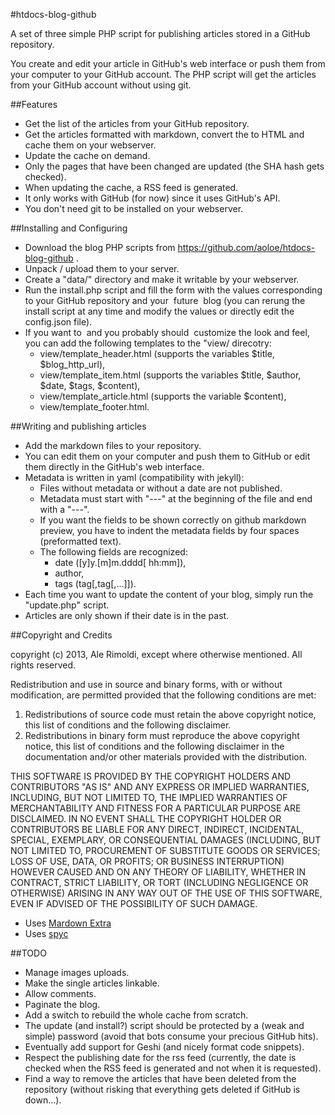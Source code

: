 #htdocs-blog-github

A set of three simple PHP script for publishing articles stored in a GitHub repository.

You create and edit your article in GitHub's web interface or push them from your computer to your GitHub account.
The PHP script will get the articles from your GitHub account without using git.

##Features

- Get the list of the articles from your GitHub repository.
- Get the articles formatted with markdown, convert the to HTML and cache them on your webserver.
- Update the cache on demand.
- Only the pages that have been changed are updated (the SHA hash gets checked).
- When updating the cache, a RSS feed is generated.
- It only works with GitHub (for now) since it uses GitHub's API.
- You don't need git to be installed on your webserver.

##Installing and Configuring

- Download the blog PHP scripts from https://github.com/aoloe/htdocs-blog-github .
- Unpack / upload them to your server.
- Create a "data/" directory and make it writable by your webserver.
- Run the install.php script and fill the form with the values corresponding to your GitHub repository and your ­ future ­ blog (you can rerung the install script at any time and modify the values or directly edit the config.json file).
- If you want to ­ and you probably should ­ customize the look and feel, you can add the following templates to the "view/ direcotry:
  - view/template_header.html (supports the variables $title, $blog_http_url),
  - view/template_item.html (supports the variables $title, $author, $date, $tags, $content),
  - view/template_article.html (supports the variable $content),
  - view/template_footer.html.

##Writing and publishing articles

- Add the markdown files to your repository.
- You can edit them on your computer and push them to GitHub or edit them directly in the GitHub's web interface.
- Metadata is written in yaml (compatibility with jekyll):
  - Files without metadata or without a date are not published.
  - Metadata must start with "---" at the beginning of the file and end with a "---".
  - If you want the fields to be shown correctly on github markdown preview, you have to indent the metadata fields by four spaces (preformatted text).
  - The following fields are recognized:
    - date ([y]y.[m]m.dddd[ hh:mm]),
    - author,
    - tags (tag[,tag[,...]]).
- Each time you want to update the content of your blog, simply run the "update.php" script.
- Articles are only shown if their date is in the past.

##Copyright and Credits

copyright (c) 2013, Ale Rimoldi, except where otherwise mentioned.
All rights reserved.

Redistribution and use in source and binary forms, with or without modification, are permitted provided that the following conditions are met:

1. Redistributions of source code must retain the above copyright notice, this list of conditions and the following disclaimer.
2. Redistributions in binary form must reproduce the above copyright notice, this list of conditions and the following disclaimer in the documentation and/or other materials provided with the distribution.

THIS SOFTWARE IS PROVIDED BY THE COPYRIGHT HOLDERS AND CONTRIBUTORS "AS IS" AND ANY EXPRESS OR IMPLIED WARRANTIES, INCLUDING, BUT NOT LIMITED TO, THE IMPLIED WARRANTIES OF MERCHANTABILITY AND FITNESS FOR A PARTICULAR PURPOSE ARE DISCLAIMED. IN NO EVENT SHALL THE COPYRIGHT HOLDER OR CONTRIBUTORS BE LIABLE FOR ANY DIRECT, INDIRECT, INCIDENTAL, SPECIAL, EXEMPLARY, OR CONSEQUENTIAL DAMAGES (INCLUDING, BUT NOT LIMITED TO, PROCUREMENT OF SUBSTITUTE GOODS OR SERVICES; LOSS OF USE, DATA, OR PROFITS; OR BUSINESS INTERRUPTION) HOWEVER CAUSED AND ON ANY THEORY OF LIABILITY, WHETHER IN CONTRACT, STRICT LIABILITY, OR TORT (INCLUDING NEGLIGENCE OR OTHERWISE) ARISING IN ANY WAY OUT OF THE USE OF THIS SOFTWARE, EVEN IF ADVISED OF THE POSSIBILITY OF SUCH DAMAGE.

- Uses [Mardown Extra](http://michelf.ca/projects/php-markdown/extra/)
- Uses [spyc](spyc.sf.net)

##TODO

- Manage images uploads.
- Make the single articles linkable.
- Allow comments.
- Paginate the blog.
- Add a switch to rebuild the whole cache from scratch.
- The update (and install?) script should be protected by a (weak and simple) password (avoid that bots consume your precious GitHub hits).
- Eventually add support for Geshi (and nicely format code snippets).
- Respect the publishing date for the rss feed (currently, the date is checked when the RSS feed is generated and not when it is requested).
- Find a way to remove the articles that have been deleted from the repository (without risking that everything gets deleted if GitHub is down...).
